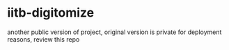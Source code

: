 ﻿# iitb-digitomize

another public version of project, original version is private for deployment reasons, review this repo
